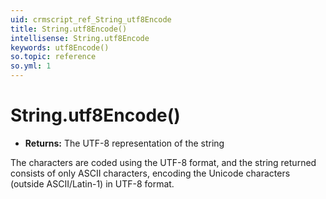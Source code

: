 ```yaml
---
uid: crmscript_ref_String_utf8Encode
title: String.utf8Encode()
intellisense: String.utf8Encode
keywords: utf8Encode()
so.topic: reference
so.yml: 1
---
```


# String.utf8Encode()

* **Returns:** The UTF-8 representation of the string

The characters are coded using the UTF-8 format, and the string returned consists of only ASCII characters, encoding the Unicode characters (outside ASCII/Latin-1) in UTF-8 format.
